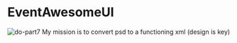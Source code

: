 # EventAwesomeUI

![do-part7](https://user-images.githubusercontent.com/11628897/28588231-933751a2-7182-11e7-9b0e-e71079add8e6.png)
My mission is to convert psd to a functioning xml (design is key)
